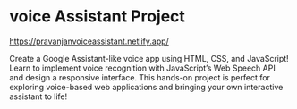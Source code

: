 # voice Assistant Project

https://pravanjanvoiceassistant.netlify.app/

Create a Google Assistant-like voice app using HTML, CSS, and JavaScript! Learn to implement voice recognition with JavaScript’s Web Speech API and design a responsive interface. This hands-on project is perfect for exploring voice-based web applications and bringing your own interactive assistant to life!
